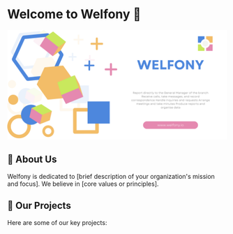 # Welcome to Welfony 👋

![Welfony](https://github.com/welfony/.github/blob/main/Banner.png?raw=true)

## 🚀 About Us
Welfony is dedicated to [brief description of your organization's mission and focus]. We believe in [core values or principles].

## 🌟 Our Projects
Here are some of our key projects:
